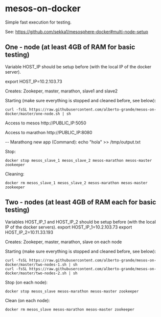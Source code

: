 # mesos-on-docker

Simple fast execution for testing.

See: https://github.com/sekka1/mesosphere-docker#multi-node-setup

## One - node (at least 4GB of RAM for basic testing)

Variable HOST_IP should be setup before (with the local IP of the docker server).

export HOST_IP=10.2.103.73

Creates: Zookeper, master, marathon, slave1 and slave2

Starting (make sure everything is stopped and cleaned before, see below): 
```
curl -fsSL https://raw.githubusercontent.com/alberto-grande/mesos-on-docker/master/one-node.sh | sh
```

Access to mesos
http://PUBLIC_IP:5050

Access to marathon
http://PUBLIC_IP:8080

-- Marathong new app (Command):
echo "hola" >> /tmp/output.txt


Stop:
```
docker stop mesos_slave_1 mesos_slave_2 mesos-marathon mesos-master zookeeper 
```

Cleaning:
```
docker rm mesos_slave_1 mesos_slave_2 mesos-marathon mesos-master zookeeper 
```




## Two - nodes (at least 4GB of RAM each for basic testing)

Variables HOST_IP_1 and HOST_IP_2 should be setup before (with the local IP of the docker servers).
export HOST_IP_1=10.2.103.73
export HOST_IP_2=10.11.33.193

Creates: Zookeper, master, marathon, slave on each node

Starting (make sure everything is stopped and cleaned before, see below): 
```
curl -fsSL https://raw.githubusercontent.com/alberto-grande/mesos-on-docker/master/two-nodes-1.sh | sh
curl -fsSL https://raw.githubusercontent.com/alberto-grande/mesos-on-docker/master/two-nodes-2.sh | sh
```

Stop (on each node):
```
docker stop mesos_slave mesos-marathon mesos-master zookeeper 
```

Clean (on each node):
```
docker rm mesos_slave mesos-marathon mesos-master zookeeper 
```
